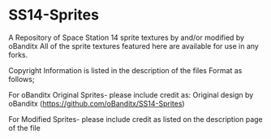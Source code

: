 # SS14-Sprites
A Repository of Space Station 14 sprite textures by and/or modified by oBanditx 
All of the sprite textures featured here are available for use in any forks.

Copyright Information is listed in the description of the files
Format as follows;


For oBanditx Original Sprites- please include credit as: Original design by oBanditx (https://github.com/oBanditx/SS14-Sprites)


For Modified Sprites- please include credit as listed on the description page of the file
